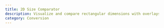 ```yaml
---
title: 2D Size Comparator
description: Visualize and compare rectangular dimensions with overlays.
category: Conversion
---
```

